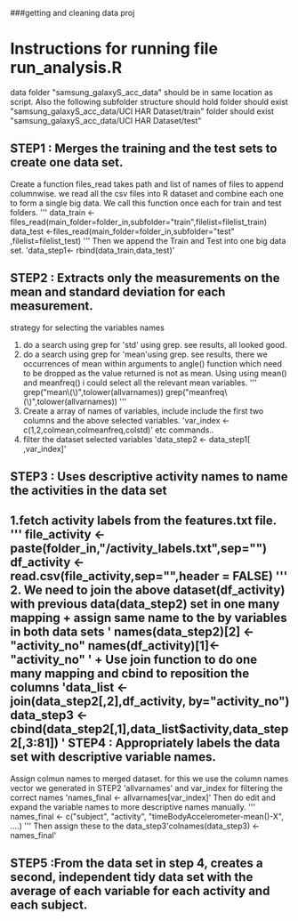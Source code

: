 ###getting and cleaning data proj

Instructions for running file run_analysis.R
============================================
data folder "samsung_galaxyS_acc_data" should be in same 
location as script. Also the following subfolder structure should hold
folder should exist "samsung_galaxyS_acc_data/UCI HAR Dataset/train"
folder should exist "samsung_galaxyS_acc_data/UCI HAR Dataset/test"

STEP1 : Merges the training and the test sets to create one data set.
----------------------------------------------------------------------
Create a function files_read takes path and list of names of files to append columnwise.
we read all the csv files into R dataset and combine each one to form a 
single big data. We call this function once each for train and test folders.
'''
data_train <-files_read(main_folder=folder_in,subfolder="train",filelist=filelist_train)
data_test  <-files_read(main_folder=folder_in,subfolder="test" ,filelist=filelist_test)
'''
Then we append the Train and Test into one big data set. 'data_step1<- rbind(data_train,data_test)'

STEP2 : Extracts only the measurements on the mean and standard deviation for each measurement.
-----------------------------------------------------------------------------------------------
strategy for selecting the variables names
1. do a search using grep for 'std' using grep. see results, all looked good.
2. do a search using grep for 'mean'using grep. see results, there we occurrences of 
mean within arguments to angle() function which need to be dropped as the value returned is not
as mean. Using using mean() and meanfreq() i could select all the relevant mean variables.
'''
grep("mean\\(\\)",tolower(allvarnames))
grep("meanfreq\\(\\)",tolower(allvarnames))
'''
3. Create a array of names of variables, include include the first two columns and the above
selected variables. 'var_index <- c(1,2,colmean,colmeanfreq,colstd)' etc commands..
4. filter the dataset selected variables 'data_step2 <- data_step1[ ,var_index]'

STEP3 : Uses descriptive activity names to name the activities in the data set
-------------------------------------------------------------------------------
1.fetch activity labels from the features.txt file.
'''
file_activity <- paste(folder_in,"/activity_labels.txt",sep="")
df_activity <- read.csv(file_activity,sep="",header = FALSE)
'''
2. We need to join the above dataset(df_activity) with previous data(data_step2) set in one many mapping
	+ assign same name to the by variables in both data sets
	' names(data_step2)[2] <- "activity_no"
	names(df_activity)[1]<- "activity_no"
	'
	+ Use join function to do one many mapping and cbind to reposition the columns
	'data_list <- join(data_step2[,2],df_activity, by="activity_no")
	data_step3 <- cbind(data_step2[,1],data_list$activity,data_step2[,3:81])
	'
STEP4 : Appropriately labels the data set with descriptive variable names. 
---------------------------------------------
Assign colmun names to merged dataset. for this we use the column names vector
we generated in STEP2 'allvarnames' and var_index for filtering the correct names
'names_final <- allvarnames[var_index]' Then do edit and expand the variable names to more descriptive names manually.
'''
names_final <- c("subject",
"activity",
"timeBodyAccelerometer-mean()-X",
....)
'''
Then assign these to the data_step3'colnames(data_step3) <- names_final'

STEP5 :From the data set in step 4, creates a second, independent tidy data set with the average of each variable for each activity and each subject.
-----------------------------------------------------------------------------------------------------------------------------------------------------
